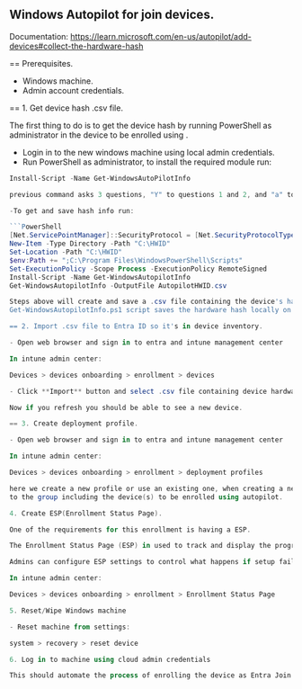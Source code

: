 ## Windows Autopilot for join devices.

Documentation: https://learn.microsoft.com/en-us/autopilot/add-devices#collect-the-hardware-hash

== Prerequisites.

- Windows machine.
- Admin account credentials.

== 1. Get device hash .csv file.

The first thing to do is to get the device hash by running PowerShell as administrator in the device to be enrolled using .

- Login in to the new windows machine using local admin credentials.
- Run PowerShell as administrator, to install the required module run:

```PowerShell
Install-Script -Name Get-WindowsAutoPilotInfo

previous command asks 3 questions, "Y" to questions 1 and 2, and "a" to question 3.

-To get and save hash info run:

```PowerShell
[Net.ServicePointManager]::SecurityProtocol = [Net.SecurityProtocolType]::Tls12
New-Item -Type Directory -Path "C:\HWID"
Set-Location -Path "C:\HWID"
$env:Path += ";C:\Program Files\WindowsPowerShell\Scripts"
Set-ExecutionPolicy -Scope Process -ExecutionPolicy RemoteSigned
Install-Script -Name Get-WindowsAutopilotInfo
Get-WindowsAutopilotInfo -OutputFile AutopilotHWID.csv

Steps above will create and save a .csv file containing the device's hash info.
Get-WindowsAutopilotInfo.ps1 script saves the hardware hash locally on the device as a CSV file. This method is normally used on devices that already underwent Windows Setup and OOBE.

== 2. Import .csv file to Entra ID so it's in device inventory.

- Open web browser and sign in to entra and intune management center

In intune admin center:

Devices > devices onboarding > enrollment > devices

- Click **Import** button and select .csv file containing device hardware issue which should be **AutopilotHWID.csv**

Now if you refresh you should be able to see a new device.

== 3. Create deployment profile.

- Open web browser and sign in to entra and intune management center

In intune admin center:

Devices > devices onboarding > enrollment > deployment profiles

here we create a new profile or use an existing one, when creating a new one make sure to assign profile
to the group including the device(s) to be enrolled using autopilot.

4. Create ESP(Enrollment Status Page).

One of the requirements for this enrollment is having a ESP.

The Enrollment Status Page (ESP) in used to track and display the progress of a device setup when a new device is enrolled in Microsoft Intune. It ensures that the device is properly configured before user can access the desktop for the first time.

Admins can configure ESP settings to control what happens if setup fails, whether users can bypass errors, and which apps must be installed before the device is ready.

In intune admin center:

Devices > devices onboarding > enrollment > Enrollment Status Page

5. Reset/Wipe Windows machine

- Reset machine from settings:

system > recovery > reset device

6. Log in to machine using cloud admin credentials

This should automate the process of enrolling the device as Entra Join







